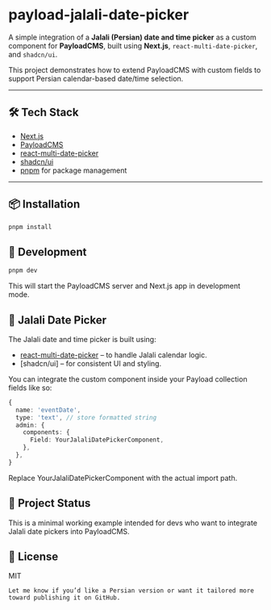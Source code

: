 # payload-jalali-date-picker

A simple integration of a **Jalali (Persian) date and time picker** as a custom component for **PayloadCMS**, built using **Next.js**, `react-multi-date-picker`, and `shadcn/ui`.

This project demonstrates how to extend PayloadCMS with custom fields to support Persian calendar-based date/time selection.

---

## 🛠 Tech Stack

- [Next.js](https://nextjs.org/)
- [PayloadCMS](https://payloadcms.com/)
- [react-multi-date-picker](https://shahabyazdi.github.io/react-multi-date-picker/)
- [shadcn/ui](https://ui.shadcn.com/)
- [pnpm](https://pnpm.io/) for package management

---

## 📦 Installation

```bash
pnpm install
```

## 🚀 Development

```bash
pnpm dev
```
This will start the PayloadCMS server and Next.js app in development mode.

## 📅 Jalali Date Picker

The Jalali date and time picker is built using:

- [react-multi-date-picker](https://www.npmjs.com/package/react-multi-date-picker) – to handle Jalali calendar logic.
- [shadcn/ui] – for consistent UI and styling.

You can integrate the custom component inside your Payload collection fields like so:
```ts
{
  name: 'eventDate',
  type: 'text', // store formatted string
  admin: {
    components: {
      Field: YourJalaliDatePickerComponent,
    },
  },
}
```
Replace YourJalaliDatePickerComponent with the actual import path.

## 📁 Project Status

This is a minimal working example intended for devs who want to integrate Jalali date pickers into PayloadCMS.

## 📄 License

MIT
```vbnet
Let me know if you’d like a Persian version or want it tailored more toward publishing it on GitHub.
```
